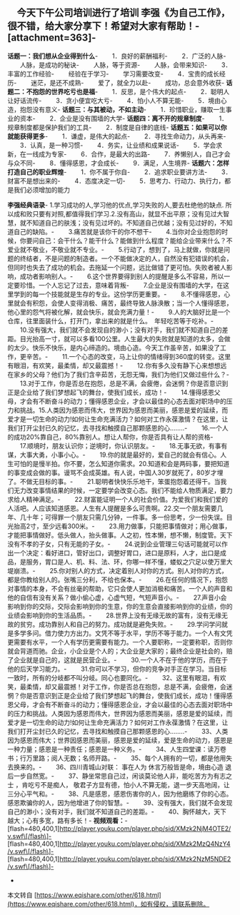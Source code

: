 　今天下午公司培训进行了培训 李强《为自己工作》，很不错，给大家分享下！希望对大家有帮助！-
\[attachment=363\]-
-

**话题一：我们想从企业得到什么**-
　　1．良好的薪酬福利-
　　2．广泛的人脉-
　　人脉，是成功的秘诀-
　　人脉，等于资源-
　　人脉，会带来知识-
　　3．丰富的工作经验-
　　经验在于学习-
　　学习需要改变-
　　4．宝贵的成长经历-
　　迷茫，是还不成熟-
　　爱了，就全力以赴-
　　成功，总会意外收获-
**话题二：不抱怨的世界吃亏也是福**-
　　1．反思，是个伟大的起点-
　　2．聪明人让好话流传-
　　3．贪小便宜吃大亏-
　　4．怕小人不算无能-
　　5．境由心造，抱怨没有意义-
**话题三：与其被动，不如主动**-
　　1．珍惜职业，赚取一生事业的资本-
　　2．企业是没有围墙的大学-
**话题四：离不开的规章制度**-
　　1．规章制度都是保护我们的工具-
　　2．制度是自律的底线-
**话题五：如果可以你就能获得更多**-
　　1．谦虚，是伟大的起点-
　　2．寻找生命动力，从头再来-
　　3．认真，是一种习惯-
　　4．务实，让业绩和成果说话-
　　5．学会求新，在一线成为专家-
　　6．合作，是最大的出路-
　　7．养懒别人，自己才会与众不同-
　　8．懂得感恩，才会成长-
　　9．满足，人生境界-
**话题六：怎样打造自己的职业辉煌**-
　　1．你不属于你自-
　　2．追求职业要讲方法-
　　3．财富不是想出来的-
　　4．态度决定一切-
　　5．思考力、行动力、执行力，都是我们必须增加的能力

**李强经典语录**-
1.学习成功的人,学习他的优点,学习失败的人,要去杜绝他的缺点. 所以成和败只要有对照,都值得我们学习.2.没有高山，就显不出平原；没有见过大智慧，就不知道自己的肤浅；没有见过坏的。不知道自己优越；没有见过好的，不知道自己的缺陷。-
　　3.痛苦就是该你干的你不想干-
　　4.当你对企业抱怨的时候，你要问自己：会干什么？能干什么？能做到什么程度？能给企业带来什么？不爱业就不敬业，不敬业就不专业。-
　　5.行动了，想到了，马上就做，你就是问题的终结者，不是问题的制造者。一个不能做决定的人，自然没有犯错误的机会，但同时也失去了成功的机会。去拖延一个问题，远比做错了更可怕。失败者被人影响，成功者影响别人。-
　　6.这个世界要得到别人的提醒是多么不容易，所以一定要珍惜。一个人忘记了过去，意味着背叛-
　　7.企业是没有围墙的大学，在这里学到的每一个技能就是生存的专业。这份学历更重要。-
　　8.不懂得感恩，心里就会有积怨，会使人变得消极、痛苦，最终导致人脉涣散；当一个人懂得感恩，他心里的怨气将被化解，就会快乐，就会充满力量！-
　　9.人的大脑好比是一个仓库，往里面装什么，打开门，拿出来的就是什么。　年轻吃苦等于吃补。-
　　10.没有强大，我们就不会发现自的渺小；没有对手，我们就不知道自己的差距。目光抬高一寸，就可以多看100公里。人生最大的失败就是知道的太多，会做的太少。快乐不快乐，是内心缔造的。境由心造。今天工作虽辛苦，如果没了工作，更辛苦。-
　　11.一个心态的改变，马上让你的情绪得到360度的转变。这里有眼泪，有欢笑，最柔情，却又最震撼！-
　　12.你有多久没有静下心来想想远在家乡的父母？他们为了我们含辛茹苦，无怨无悔，我们为他们又做过些什么？-
　　13.对于工作，你是否总在抱怨，总是不满，会疲倦，会迷惘？你是否意识到正是企业给了我们梦想起飞的舞台，使我们成长，成功！-
　　14.懂得感恩父母，才会有不断奋斗的动力；懂得感恩企业，才会以最佳的心态去面对职场中的压力和挑战。15.人类因为感恩而伟大，世界因为感恩而美丽，感恩是爱的延续，而爱才是一切生命的动力!如何让生命充满活力？如何对工作永葆激情？在这里，让我们打开尘封已久的记忆，去寻找和触摸自己那颗感恩的心……..-
　　16.一个人的成功20%靠自己，80%靠别人。想让人帮你，你是否具有让人帮的资格-
　　17.顺境时，朋友认识你；逆境时，你认识朋友。-
　　18.无事无欲，有事有谋，大事大勇，小事小心。-
　　19.你的就是最好的，爱自己的就会有信心。人生可怕的是慢半拍。你不要，怎么知道你需求。20.知道和会是两码事，要把知道的事变成会做的事。谩骂不会成英雄。有人说，中国人30岁就死了，80岁才埋了。不做无目标的事。-
　　21.聪明者快快乐乐地干，笨蛋抱怨着还得干。当我们无力改变事情结果的时候，一定要学会改变心态。我们不能给人物质满足，要力求给人精神满足。-
　　22.财富能证明一个人的社会价值。为爱我们和我们爱的人活吧。人应该知道感恩。人生有人提醒是多么可贵啊。22.交一个朋友需要几年、几十年；可得罪一个朋友只需几分钟，一件事。多一份思考，少一份失误。目光抬高2寸，至少远看300米。-
　　23.用力做事，只能把事情做对；用心做事，才能把事情做好。低头做人，抬头做事。人之初，性本懒，想不懒，制度管。天下没有不孝的子女，只有无能的子女。-
　　24.说到企业管理三句话可能就可以作出一个决定：看好进口，管好出口，调整好胃口，进口是原料，人才，出口是成品，是服务，胃口是人、机、料、法、环，你哪一样不懂，蝼蚁之穴足以使万里大堤崩溃。-
　　25.你对别人的方式，决定着别人对你的方式。别人对你的方式，都是你教给别人的。张嘴三分利，不给也保本。-
　　26.在任何的情况下，抱怨对事情的本身，不会有丝毫的帮助，它只会使人更加消极和痛苦。一个人的声音和他的自信有没有关系？做小偷心虚，心虚气短，气短声音小。-
　　27.声音小会影响到你的交际，交际会影响到你的生意，你的生意会直接影响到你的业绩，你的业绩会影响到你的生活品质。-
　　28.世界上没有无缘无故的富有，没有无缘无故的贫穷。成功靠别人和自己的努力。成功就是避免失败。-
　　29.学问学问就是多学多问。借力使力方出力。文凭不等于水平，学历不等于能力。一个人有文凭更需要有水平，一个人有学历更需要有能力。一个人要职称，一定要称职，否则你就会背道而驰。企业，小企业是个人的；大企业是大家的；最终企业是社会的，赔了企业就是自己的，这就是民营企业。-
　　30.一个人不在于他的学历，而在于他的后天学习能力。-
　　31.你可以不学习，但你的竞争对手正在学习。当目标一致时，所有的分岐都不叫分岐。同心也要同化。-
　　32、这里有眼泪，有欢笑，最柔情，却又最震撼！对于工作，你是否总在抱怨，总是不满，会疲倦，会迷惘？你是否意识到正是企业给了我们梦想起飞的舞台，使我们成长，成功！懂得感恩父母，才会有不断奋斗的动力；懂得感恩企业，才会以最佳的心态去面对职场中的压力和挑战。人类因为感恩而伟大，世界因为感恩而美丽，感恩是爱的延续，而爱才是一切生命的动力!如何让生命充满活力？如何对工作永葆激情？在这里，让我们打开尘封已久的记忆，去寻找和触摸自己那颗感恩的心……..-
　　33、人类因为感恩而伟大；世界因感恩而美丽，感恩是爱的延续，爱是生命的动力，感恩是一种力量；感恩是一种责任；感恩是一种义务。-
　　34、人生四堂课：读万卷书；行万里路；阅人无数；名师开路。-
　　35、每个人拥有的一切，都是他用失去换来的。-
　　36、四川青城山对联： 事在人为 休言万般皆是命，境由心造 退后一步自然宽。-
　　37、静坐常思自己过，闲谈莫论他人非，能吃苦方为有志之士 ，肯吃亏不是痴人， 敬君子方显有德，怕小人不算无能，退一步天高地阔，让三分心平气和。-
　　38、凡是感恩，感恩伤害你的人，因为他磨练了你的心态。感恩欺骗你的人，因为他增进了你的智慧。-
　　39、没有强大，我们就不会发现自己的渺小；没有对手，我们就不知道自己的差距。-
　　40、胸怀越大，天下越大；心有多宽，路有多长！-
**视频观看：**-
\[flash=480,400,1\]http://player.youku.com/player.php/sid/XMzk2NjM4OTE2/v.swf\[/flash\]-
\[flash=480,400,1\]http://player.youku.com/player.php/sid/XMzk2MzQ4NzY4/v.swf\[/flash\]-
\[flash=480,400,1\]http://player.youku.com/player.php/sid/XMzk2NzM5NDE2/v.swf\[/flash\]-

-

本文转自 [https://www.eqishare.com/other/618.html](https://www.eqishare.com/other/618.html)，如有侵权，请联系删除。